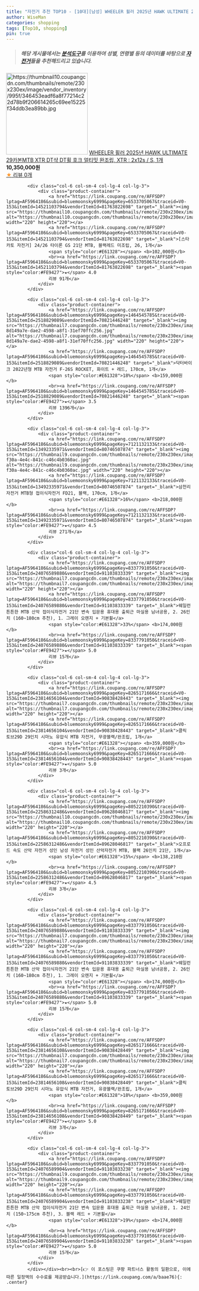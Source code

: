 ```yaml
---
title: "자전거 추천 TOP10 - [10대][남성] WHEELER 휠러 2025년 HAWK ULTIMATE 29카본MTB XTR DT샥 DT휠 호크 얼티밋 완조립, XTR : "
author: WiseMan
categories: shopping
tags: [Top10, shopping]
pin: true
---
```


> ##### 해당 게시물에서는 [**분석도구**](https://itemscout.io/)를 이용하여 **성별**, **연령별** 등의 데이터를 바탕으로 [**자전거**](https://link.coupang.com/a/baae76)들을 추천해드리고 있습니다.
<div class="container"><div class="row">
            <div class="col-6 col-sm-4 col-lg-4 col-lg-3">
                <div class="product-container">
                    <a href="https://link.coupang.com/re/AFFSDP?lptag=AF5964186&subid=bluemoonsky6999&pageKey=8271336989&traceid=V0-153&itemId=23838006007&vendorItemId=90861533062" target="_blank"><img src="https://thumbnail10.coupangcdn.com/thumbnails/remote/230x230ex/image/vendor_inventory/995f/346453eadf6a8f77214c22d78b9f206614265c69ee15225f34ddb3ea89bb.jpg" alt="https://thumbnail10.coupangcdn.com/thumbnails/remote/230x230ex/image/vendor_inventory/995f/346453eadf6a8f77214c22d78b9f206614265c69ee15225f34ddb3ea89bb.jpg" width="220" height="220"></a>
                    <a href="https://link.coupang.com/re/AFFSDP?lptag=AF5964186&subid=bluemoonsky6999&pageKey=8271336989&traceid=V0-153&itemId=23838006007&vendorItemId=90861533062" target="_blank">WHEELER 휠러 2025년 HAWK ULTIMATE 29카본MTB XTR DT샥 DT휠 호크 얼티밋 완조립, XTR : 2x12s / S, 1개</a>
                    <span style="color:#E61328"></span> <b>10,350,000원</b>
                    <br><a href="https://link.coupang.com/re/AFFSDP?lptag=AF5964186&subid=bluemoonsky6999&pageKey=8271336989&traceid=V0-153&itemId=23838006007&vendorItemId=90861533062" target="_blank"><span style="color:#FE9427">★</span> 
                    리뷰 0개</a>
                </div>
            </div>
            
            <div class="col-6 col-sm-4 col-lg-4 col-lg-3">
                <div class="product-container">
                    <a href="https://link.coupang.com/re/AFFSDP?lptag=AF5964186&subid=bluemoonsky6999&pageKey=6533705067&traceid=V0-153&itemId=14521103794&vendorItemId=81763822698" target="_blank"><img src="https://thumbnail10.coupangcdn.com/thumbnails/remote/230x230ex/image/vendor_inventory/543b/1cfb8aea08aa6d0a515a6f9cb4f4b3f01d8215df022b0793c090c484d1ce.jpeg" alt="https://thumbnail10.coupangcdn.com/thumbnails/remote/230x230ex/image/vendor_inventory/543b/1cfb8aea08aa6d0a515a6f9cb4f4b3f01d8215df022b0793c090c484d1ce.jpeg" width="220" height="220"></a>
                    <a href="https://link.coupang.com/re/AFFSDP?lptag=AF5964186&subid=bluemoonsky6999&pageKey=6533705067&traceid=V0-153&itemId=14521103794&vendorItemId=81763822698" target="_blank">[스타카토 자전거] 24/26 타이론 GS 21단 MTB, 블랙레드 미조립, 26, 1개</a>
                    <span style="color:#E61328"></span> <b>102,000원</b>
                    <br><a href="https://link.coupang.com/re/AFFSDP?lptag=AF5964186&subid=bluemoonsky6999&pageKey=6533705067&traceid=V0-153&itemId=14521103794&vendorItemId=81763822698" target="_blank"><span style="color:#FE9427">★</span> 4.0
                    리뷰 91개</a>
                </div>
            </div>
            
            <div class="col-6 col-sm-4 col-lg-4 col-lg-3">
                <div class="product-container">
                    <a href="https://link.coupang.com/re/AFFSDP?lptag=AF5964186&subid=bluemoonsky6999&pageKey=1464545785&traceid=V0-153&itemId=2518829089&vendorItemId=70821446248" target="_blank"><img src="https://thumbnail7.coupangcdn.com/thumbnails/remote/230x230ex/image/retail/images/5571102395533257-8d149a7e-dae2-4598-a8f1-31ef70ffc256.jpg" alt="https://thumbnail7.coupangcdn.com/thumbnails/remote/230x230ex/image/retail/images/5571102395533257-8d149a7e-dae2-4598-a8f1-31ef70ffc256.jpg" width="220" height="220"></a>
                    <a href="https://link.coupang.com/re/AFFSDP?lptag=AF5964186&subid=bluemoonsky6999&pageKey=1464545785&traceid=V0-153&itemId=2518829089&vendorItemId=70821446248" target="_blank">닥터바이크 2022년형 MTB 자전거 F-26S ROCKET, 화이트 + 레드, 170cm, 1개</a>
                    <span style="color:#E61328">18%</span> <b>159,000원</b>
                    <br><a href="https://link.coupang.com/re/AFFSDP?lptag=AF5964186&subid=bluemoonsky6999&pageKey=1464545785&traceid=V0-153&itemId=2518829089&vendorItemId=70821446248" target="_blank"><span style="color:#FE9427">★</span> 3.5
                    리뷰 1396개</a>
                </div>
            </div>
            
            <div class="col-6 col-sm-4 col-lg-4 col-lg-3">
                <div class="product-container">
                    <a href="https://link.coupang.com/re/AFFSDP?lptag=AF5964186&subid=bluemoonsky6999&pageKey=7121132133&traceid=V0-153&itemId=13492335971&vendorItemId=80746507874" target="_blank"><img src="https://thumbnail9.coupangcdn.com/thumbnails/remote/230x230ex/image/retail/images/2022/03/02/15/7/682fcb66-f30a-4e4c-841c-c46c4b0360ac.jpg" alt="https://thumbnail9.coupangcdn.com/thumbnails/remote/230x230ex/image/retail/images/2022/03/02/15/7/682fcb66-f30a-4e4c-841c-c46c4b0360ac.jpg" width="220" height="220"></a>
                    <a href="https://link.coupang.com/re/AFFSDP?lptag=AF5964186&subid=bluemoonsky6999&pageKey=7121132133&traceid=V0-153&itemId=13492335971&vendorItemId=80746507874" target="_blank">삼천리자전거 MTB형 접이식자전거 FD21, 블랙, 170cm, 1개</a>
                    <span style="color:#E61328">16%</span> <b>218,000원</b>
                    <br><a href="https://link.coupang.com/re/AFFSDP?lptag=AF5964186&subid=bluemoonsky6999&pageKey=7121132133&traceid=V0-153&itemId=13492335971&vendorItemId=80746507874" target="_blank"><span style="color:#FE9427">★</span> 4.5
                    리뷰 271개</a>
                </div>
            </div>
            
            <div class="col-6 col-sm-4 col-lg-4 col-lg-3">
                <div class="product-container">
                    <a href="https://link.coupang.com/re/AFFSDP?lptag=AF5964186&subid=bluemoonsky6999&pageKey=8337791050&traceid=V0-153&itemId=24076589880&vendorItemId=91103833339" target="_blank"><img src="https://thumbnail7.coupangcdn.com/thumbnails/remote/230x230ex/image/vendor_inventory/6688/9ae9bfa7c132de77073f975afa5629f3b6ab54f577387ab09cd5fef6281d.jpg" alt="https://thumbnail7.coupangcdn.com/thumbnails/remote/230x230ex/image/vendor_inventory/6688/9ae9bfa7c132de77073f975afa5629f3b6ab54f577387ab09cd5fef6281d.jpg" width="220" height="220"></a>
                    <a href="https://link.coupang.com/re/AFFSDP?lptag=AF5964186&subid=bluemoonsky6999&pageKey=8337791050&traceid=V0-153&itemId=24076589880&vendorItemId=91103833339" target="_blank">웨일런 튼튼한 MTB 산악 접이식자전거 21단 변속 입문용 휴대용 출퇴근 마실용 남녀공용, 2. 26인치 (160~180cm 추천), 1. 그레이 오렌지 + 기본휠</a>
                    <span style="color:#E61328">33%</span> <b>174,000원</b>
                    <br><a href="https://link.coupang.com/re/AFFSDP?lptag=AF5964186&subid=bluemoonsky6999&pageKey=8337791050&traceid=V0-153&itemId=24076589880&vendorItemId=91103833339" target="_blank"><span style="color:#FE9427">★</span> 5.0
                    리뷰 15개</a>
                </div>
            </div>
            
            <div class="col-6 col-sm-4 col-lg-4 col-lg-3">
                <div class="product-container">
                    <a href="https://link.coupang.com/re/AFFSDP?lptag=AF5964186&subid=bluemoonsky6999&pageKey=8265171666&traceid=V0-153&itemId=23814656104&vendorItemId=90838428443" target="_blank"><img src="https://thumbnail7.coupangcdn.com/thumbnails/remote/230x230ex/image/vendor_inventory/705d/75fbf7db31f5dc8cbaf65e124ac80c685c779fb5f16c49190f289e2f4e85.jpg" alt="https://thumbnail7.coupangcdn.com/thumbnails/remote/230x230ex/image/vendor_inventory/705d/75fbf7db31f5dc8cbaf65e124ac80c685c779fb5f16c49190f289e2f4e85.jpg" width="220" height="220"></a>
                    <a href="https://link.coupang.com/re/AFFSDP?lptag=AF5964186&subid=bluemoonsky6999&pageKey=8265171666&traceid=V0-153&itemId=23814656104&vendorItemId=90838428443" target="_blank">클릭 토브29D 29인치 시마노 유압식 MTB 자전거, 무광블랙/완조립, 1개</a>
                    <span style="color:#E61328"></span> <b>359,000원</b>
                    <br><a href="https://link.coupang.com/re/AFFSDP?lptag=AF5964186&subid=bluemoonsky6999&pageKey=8265171666&traceid=V0-153&itemId=23814656104&vendorItemId=90838428443" target="_blank"><span style="color:#FE9427">★</span> 5.0
                    리뷰 3개</a>
                </div>
            </div>
            
            <div class="col-6 col-sm-4 col-lg-4 col-lg-3">
                <div class="product-container">
                    <a href="https://link.coupang.com/re/AFFSDP?lptag=AF5964186&subid=bluemoonsky6999&pageKey=8052210390&traceid=V0-153&itemId=22586312486&vendorItemId=89628046817" target="_blank"><img src="https://thumbnail10.coupangcdn.com/thumbnails/remote/230x230ex/image/vendor_inventory/73da/c05ae76c4aa5585f6ab0619800032c5cba089aa9437c0b287d809ba0d790.jpg" alt="https://thumbnail10.coupangcdn.com/thumbnails/remote/230x230ex/image/vendor_inventory/73da/c05ae76c4aa5585f6ab0619800032c5cba089aa9437c0b287d809ba0d790.jpg" width="220" height="220"></a>
                    <a href="https://link.coupang.com/re/AFFSDP?lptag=AF5964186&subid=bluemoonsky6999&pageKey=8052210390&traceid=V0-153&itemId=22586312486&vendorItemId=89628046817" target="_blank">오프로드 속도 산악 자전거 성인 남성 자전거 성인 산악자전거 MTB, 블랙 26인치 21단, 1개</a>
                    <span style="color:#E61328">15%</span> <b>138,210원</b>
                    <br><a href="https://link.coupang.com/re/AFFSDP?lptag=AF5964186&subid=bluemoonsky6999&pageKey=8052210390&traceid=V0-153&itemId=22586312486&vendorItemId=89628046817" target="_blank"><span style="color:#FE9427">★</span> 4.5
                    리뷰 3개</a>
                </div>
            </div>
            
            <div class="col-6 col-sm-4 col-lg-4 col-lg-3">
                <div class="product-container">
                    <a href="https://link.coupang.com/re/AFFSDP?lptag=AF5964186&subid=bluemoonsky6999&pageKey=8337791050&traceid=V0-153&itemId=24076589880&vendorItemId=91103833339" target="_blank"><img src="https://thumbnail7.coupangcdn.com/thumbnails/remote/230x230ex/image/vendor_inventory/6688/9ae9bfa7c132de77073f975afa5629f3b6ab54f577387ab09cd5fef6281d.jpg" alt="https://thumbnail7.coupangcdn.com/thumbnails/remote/230x230ex/image/vendor_inventory/6688/9ae9bfa7c132de77073f975afa5629f3b6ab54f577387ab09cd5fef6281d.jpg" width="220" height="220"></a>
                    <a href="https://link.coupang.com/re/AFFSDP?lptag=AF5964186&subid=bluemoonsky6999&pageKey=8337791050&traceid=V0-153&itemId=24076589880&vendorItemId=91103833339" target="_blank">웨일런 튼튼한 MTB 산악 접이식자전거 21단 변속 입문용 휴대용 출퇴근 마실용 남녀공용, 2. 26인치 (160~180cm 추천), 1. 그레이 오렌지 + 기본휠</a>
                    <span style="color:#E61328"></span> <b>174,000원</b>
                    <br><a href="https://link.coupang.com/re/AFFSDP?lptag=AF5964186&subid=bluemoonsky6999&pageKey=8337791050&traceid=V0-153&itemId=24076589880&vendorItemId=91103833339" target="_blank"><span style="color:#FE9427">★</span> 5.0
                    리뷰 15개</a>
                </div>
            </div>
            
            <div class="col-6 col-sm-4 col-lg-4 col-lg-3">
                <div class="product-container">
                    <a href="https://link.coupang.com/re/AFFSDP?lptag=AF5964186&subid=bluemoonsky6999&pageKey=8265171666&traceid=V0-153&itemId=23814656108&vendorItemId=90838428449" target="_blank"><img src="https://thumbnail7.coupangcdn.com/thumbnails/remote/230x230ex/image/vendor_inventory/d16f/714654c8fb060f88d50a74407a4a2bfe0f0718acaa347b3ca7a39ff760bb.jpg" alt="https://thumbnail7.coupangcdn.com/thumbnails/remote/230x230ex/image/vendor_inventory/d16f/714654c8fb060f88d50a74407a4a2bfe0f0718acaa347b3ca7a39ff760bb.jpg" width="220" height="220"></a>
                    <a href="https://link.coupang.com/re/AFFSDP?lptag=AF5964186&subid=bluemoonsky6999&pageKey=8265171666&traceid=V0-153&itemId=23814656108&vendorItemId=90838428449" target="_blank">클릭 토브29D 29인치 시마노 유압식 MTB 자전거, 유광블랙/완조립, 1개</a>
                    <span style="color:#E61328">18%</span> <b>359,000원</b>
                    <br><a href="https://link.coupang.com/re/AFFSDP?lptag=AF5964186&subid=bluemoonsky6999&pageKey=8265171666&traceid=V0-153&itemId=23814656108&vendorItemId=90838428449" target="_blank"><span style="color:#FE9427">★</span> 5.0
                    리뷰 3개</a>
                </div>
            </div>
            
            <div class="col-6 col-sm-4 col-lg-4 col-lg-3">
                <div class="product-container">
                    <a href="https://link.coupang.com/re/AFFSDP?lptag=AF5964186&subid=bluemoonsky6999&pageKey=8337791050&traceid=V0-153&itemId=24076589904&vendorItemId=91103833238" target="_blank"><img src="https://thumbnail9.coupangcdn.com/thumbnails/remote/230x230ex/image/vendor_inventory/08b6/f7244b5eea8d2ac0927054e52c774ef5e33575d54486d57c23a66b596901.jpg" alt="https://thumbnail9.coupangcdn.com/thumbnails/remote/230x230ex/image/vendor_inventory/08b6/f7244b5eea8d2ac0927054e52c774ef5e33575d54486d57c23a66b596901.jpg" width="220" height="220"></a>
                    <a href="https://link.coupang.com/re/AFFSDP?lptag=AF5964186&subid=bluemoonsky6999&pageKey=8337791050&traceid=V0-153&itemId=24076589904&vendorItemId=91103833238" target="_blank">웨일런 튼튼한 MTB 산악 접이식자전거 21단 변속 입문용 휴대용 출퇴근 마실용 남녀공용, 1. 24인치 (150~175cm 추천), 3. 블랙 레드 + 기본휠</a>
                    <span style="color:#E61328">19%</span> <b>174,000원</b>
                    <br><a href="https://link.coupang.com/re/AFFSDP?lptag=AF5964186&subid=bluemoonsky6999&pageKey=8337791050&traceid=V0-153&itemId=24076589904&vendorItemId=91103833238" target="_blank"><span style="color:#FE9427">★</span> 5.0
                    리뷰 15개</a>
                </div>
            </div>
            </div></div><br><br>[👉 이 포스팅은 쿠팡 파트너스 활동의 일환으로, 이에 따른 일정액의 수수료를 제공받습니다.](https://link.coupang.com/a/baae76){: .center}
